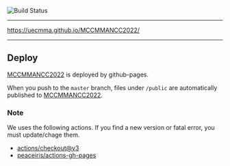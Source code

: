 ![Build Status](https://github.com/dentoo-lt/dentoo-lt.github.com//actions/workflows/gh-pages.yml/badge.svg)

---
https://uecmma.github.io/MCCMMANCC2022/

---

## Deploy

[MCCMMANCC2022](https://uecmma.github.io/MCCMMANCC2022/) is deployed by github-pages.

When you push to the `master` branch, files under `/public` are automatically published to [MCCMMANCC2022](https://uecmma.github.io/MCCMMANCC2022/).

### Note

We uses the following actions. If you find a new version or fatal error, you must update/chage them.

- [actions/checkout@v3](https://github.com/marketplace/actions/checkout)
- [peaceiris/actions-gh-pages](https://github.com/marketplace/actions/github-pages-action)
